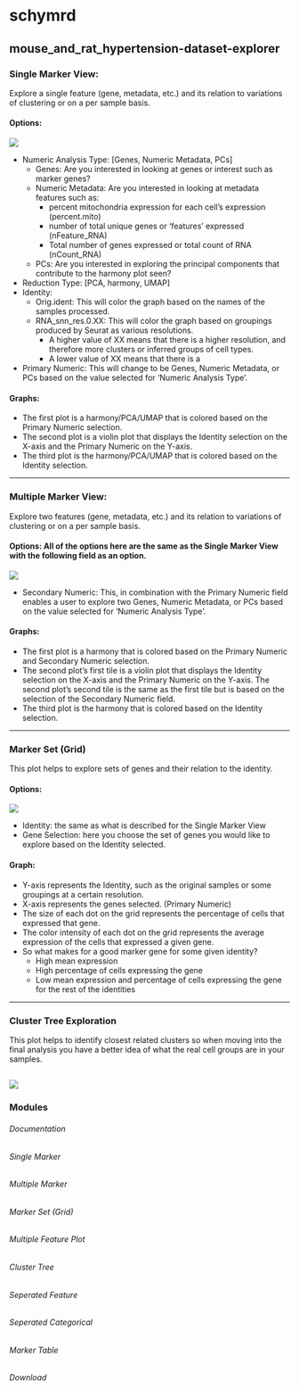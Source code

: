 # schymrd
mouse_and_rat_hypertension-dataset-explorer
---

### Single Marker View:
Explore a single feature (gene, metadata, etc.) and its relation to variations of clustering or on a per sample basis. 

#### Options: 
![](.README_images/single_marker.png)
- Numeric Analysis Type: [Genes, Numeric Metadata, PCs]
    - Genes: Are you interested in looking at genes or interest such as marker genes?
    - Numeric Metadata: Are you interested in looking at metadata features such as: 
        - percent mitochondria expression for each cell’s expression (percent.mito)
        - number of total unique genes or ‘features’ expressed (nFeature_RNA)
        - Total number of genes expressed or total count of RNA (nCount_RNA)
    - PCs: Are you interested in exploring the principal components that contribute to the harmony plot seen?
- Reduction Type: [PCA, harmony, UMAP]
- Identity: 
    - Orig.ident: This will color the graph based on the names of the samples processed. 
    - RNA_snn_res.0.XX: This will color the graph based on groupings produced by Seurat as various resolutions.
        - A higher value of XX means that there is a higher resolution, and therefore more clusters or inferred groups of cell types. 
        - A lower value of XX means that there is a 
- Primary Numeric: This will change to be Genes, Numeric Metadata, or PCs based on the value selected for ‘Numeric Analysis Type’.

#### Graphs:
- The first plot is a harmony/PCA/UMAP that is colored based on the Primary Numeric selection. 
- The second plot is a violin plot that displays the Identity selection on the X-axis and the Primary Numeric on the Y-axis. 
- The third plot is the harmony/PCA/UMAP that is colored based on the Identity selection. 

---
### Multiple Marker View:
Explore two features (gene, metadata, etc.) and its relation to variations of clustering or on a per sample basis. 

#### Options: All of the options here are the same as the Single Marker View with the following field as an option.
![](.README_images/double_marker.png)

- Secondary Numeric: This, in combination with the Primary Numeric field enables a user to explore two Genes, 
Numeric Metadata, or PCs based on the value selected for ‘Numeric Analysis Type’.

#### Graphs:
- The first plot is a harmony that is colored based on the Primary Numeric and Secondary Numeric selection. 
- The second plot’s first tile is a violin plot that displays the Identity selection on the X-axis and the Primary
Numeric on the Y-axis. The second plot’s second tile is the same as the first tile but is based on the selection of the Secondary Numeric field. 
- The third plot is the harmony that is colored based on the Identity selection. 

---
### Marker Set (Grid)
This plot helps to explore sets of genes and their relation to the identity. 

#### Options:
![](.README_images/marker_set.png)
- Identity: the same as what is described for the Single Marker View
- Gene Selection: here you choose the set of genes you would like to explore based on the Identity selected. 

#### Graph:
- Y-axis represents the Identity, such as the original samples or some groupings at a certain resolution.
- X-axis represents the genes selected. (Primary Numeric) 
- The size of each dot on the grid represents the percentage of cells that expressed that gene. 
- The color intensity of each dot on the grid represents the average expression of the cells that expressed a given gene. 
- So what makes for a good marker gene for some given identity?
    - High mean expression
    - High percentage of cells expressing the gene
    - Low mean expression and percentage of cells expressing the gene for the rest of the identities
    

---
### Cluster Tree Exploration
This plot helps to identify closest related clusters so when moving into the final analysis you have a better idea of 
what the real cell groups are in your samples. 

![](.README_images/cluster_tree.png)
---   
### Modules
###### Documentation
###### Single Marker
###### Multiple Marker
###### Marker Set (Grid)
###### Multiple Feature Plot
###### Cluster Tree
###### Seperated Feature
###### Seperated Categorical
###### Marker Table
###### Download


